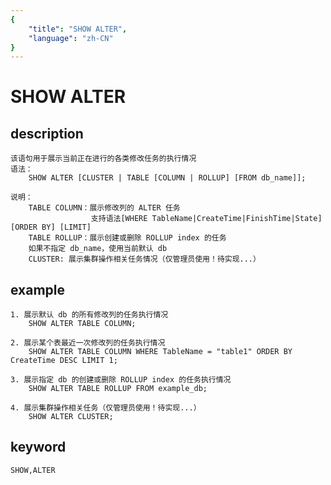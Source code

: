 ```yaml
---
{
    "title": "SHOW ALTER",
    "language": "zh-CN"
}
---
```


<!-- 
Licensed to the Apache Software Foundation (ASF) under one
or more contributor license agreements.  See the NOTICE file
distributed with this work for additional information
regarding copyright ownership.  The ASF licenses this file
to you under the Apache License, Version 2.0 (the
"License"); you may not use this file except in compliance
with the License.  You may obtain a copy of the License at

  http://www.apache.org/licenses/LICENSE-2.0

Unless required by applicable law or agreed to in writing,
software distributed under the License is distributed on an
"AS IS" BASIS, WITHOUT WARRANTIES OR CONDITIONS OF ANY
KIND, either express or implied.  See the License for the
specific language governing permissions and limitations
under the License.
-->

# SHOW ALTER

## description

    该语句用于展示当前正在进行的各类修改任务的执行情况
    语法：
        SHOW ALTER [CLUSTER | TABLE [COLUMN | ROLLUP] [FROM db_name]];
        
    说明：
        TABLE COLUMN：展示修改列的 ALTER 任务
                      支持语法[WHERE TableName|CreateTime|FinishTime|State] [ORDER BY] [LIMIT]
        TABLE ROLLUP：展示创建或删除 ROLLUP index 的任务
        如果不指定 db_name，使用当前默认 db
        CLUSTER: 展示集群操作相关任务情况（仅管理员使用！待实现...）

## example

    1. 展示默认 db 的所有修改列的任务执行情况
        SHOW ALTER TABLE COLUMN;
    
    2. 展示某个表最近一次修改列的任务执行情况
        SHOW ALTER TABLE COLUMN WHERE TableName = "table1" ORDER BY CreateTime DESC LIMIT 1;
 
    3. 展示指定 db 的创建或删除 ROLLUP index 的任务执行情况
        SHOW ALTER TABLE ROLLUP FROM example_db;
        
    4. 展示集群操作相关任务（仅管理员使用！待实现...）
        SHOW ALTER CLUSTER;

## keyword

    SHOW,ALTER
